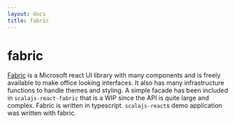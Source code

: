 ```yaml
---
layout: docs
title: fabric
---
```

# fabric

[Fabric](https://github.com/OfficeDev/office-ui-fabric-react) is a Microsoft react UI library with many components and is freely available to make office looking interfaces. It also has many infrastructure functions to handle themes and styling. A simple facade has been included in `scalajs-react-fabric` that is a WIP since the API is quite large and complex. Fabric is written in typescript. `scalajs-react`s demo application was written with fabric.


